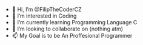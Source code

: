 - 👋 Hi, I’m @FilipTheCoderCZ
- 👀 I’m interested in Coding 
- 🌱 I’m currently learning Programming Language C
- 💞️ I’m looking to collaborate on (nothing atm)
- 📫 My Goal is to be An Proffesional Programmer

<!---
FilipTheCoderCZ/FilipTheCoderCZ is a ✨ special ✨ repository because its `README.md` (this file) appears on your GitHub profile.
You can click the Preview link to take a look at your changes.
--->
